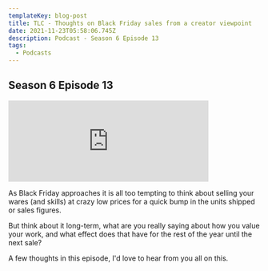 ```yaml
---
templateKey: blog-post
title: TLC - Thoughts on Black Friday sales from a creator viewpoint
date: 2021-11-23T05:58:06.745Z
description: Podcast - Season 6 Episode 13
tags:
  - Podcasts
---
```

## Season 6 Episode 13

<iframe src="https://anchor.fm/peter-witham/embed/episodes/Thoughts-on-Black-Friday-sales-as-a-solo-creator-e1a8ivb" height="162px" width="400px" frameborder="0" scrolling="no"></iframe>

As Black Friday approaches it is all too tempting to think about selling your wares (and skills) at crazy low prices for a quick bump in the units shipped or sales figures.

But think about it long-term, what are you really saying about how you value your work, and what effect does that have for the rest of the year until the next sale?

A few thoughts in this episode, I'd love to hear from you all on this.